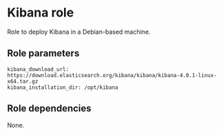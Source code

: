 # Kibana role

Role to deploy Kibana in a Debian-based machine.

## Role parameters

```
kibana_download_url: https://download.elasticsearch.org/kibana/kibana/kibana-4.0.1-linux-x64.tar.gz
kibana_installation_dir: /opt/kibana

```

## Role dependencies

None.
